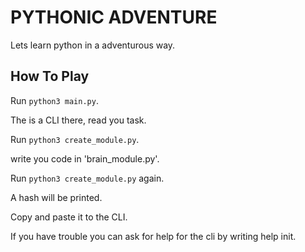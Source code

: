 # PYTHONIC ADVENTURE #

Lets learn python in a adventurous way.

## How To Play 

Run `python3 main.py`.

The is a CLI there, read you task. 

Run `python3 create_module.py`.

write you code in 'brain_module.py'.

Run `python3 create_module.py` again.

A hash will be printed.

Copy and paste it to the CLI.

If you have trouble you can ask for help for the cli by writing help init.
